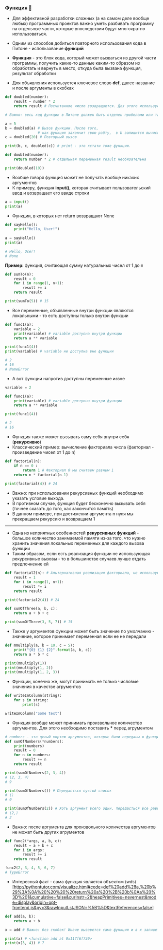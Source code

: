### Функция :butterfly:

* Для эффективной разработки сложных (а на самом деле вообще любых) программных проектов важно уметь разбивать программу на отдельные части, которые впоследствии будут многократно использоваться.
* Одним из способов добиться повторного использования кода в Питоне - использование __функций__

* __Функция__ - это блок кода, который может вызваться из другой части программы, получить какие-то данные каким-то образом из обработать и вернуть в место, откуда была вызвана функция, результат обработки

*  Для объявления используется ключевое слово __def__, далее название и после аргументы в скобках

```python
def doubled(number):
    result = number * 2
    return result # Посчитанное число возвращается. Для этого используется ключевое слово return

# Важно: весь код функции в Питоне должен быть отделен пробелами или табами

a = 5
b = doubled(a) # Вызов функции. После того, 
               # как функция закончит свою рабту,  в b запишится вычисленное значение 10
c = doubled(20) # Повторный вызов

print(b, c, doubled(c)) # print - это кстати тоже функция.
```

```python
def doubled(number):
    return number * 2 # отдельная переменная result необязательна

print(doubled(10))
```

* Вообще говоря функция может не получать вообще никаких аргументов
* К примеру, функция __input()__, которая считывает пользовательский ввод и возвращает его ввиде строки
```python
a = input()
print(a)
```

* Функции, в которых нет return возвращают None
```python
def sayHello():
    print("Hello, User!")  
    
a = sayHello()
print(a)

# Hello, User!
# None
```

__Пример__: функция, считающая сумму натуральных чисел от 1 до n
```python
def sumTo(n):
    result = 0
    for i in range(1, n+1):
        result += i
    return result

print(sumTo(5)) # 15
```
* Все переменные, объявленные внутри функции являются локальными - то есть доступны только внутри функции

```python
def func1(a):
    variable = 2
    print(variable) # variable доступна внутри функции
    return a ** variable

print(func1(4))
print(variable) # variable не доступна вне функции

# 2
# 16
# NameError
```

* А вот функции напротив доступны переменные извне
```python
variable = 2

def func1(a):
    print(variable) # variable доступна внутри функции
    return a ** variable

print(func1(4))

# 2
# 16

```

* Функция также может вызывать саму себя внутри себя (__рекурсивно__)
* Классический пример: вычисление факториала числа (факториал - произведение чисел от 1 до n)

```python
def factorial(n):
    if n == 0 :
        return 1 # Факториал 0 мы считаем равным 1
    return n * factorial(n-1)
    
print(factorial(4)) # 24
```
* Важно: при использовании рекурсивных функций необходимо указать условие выхода. 
* В противном случае, функция будет бесконечно вызывать себя (точнее сказать до того, как закончится память)
* В данном примере, при достижении аргумента n нуля мы прекращаем рекурсию и возвращаем 1

***


* Одна из неприятных особенностей __рекурсивных функций__ - большое количество занимаемой памяти из-за того, что нужно хранить значения локальных переменных для каждого вызова функции
* Таким образом, если есть реализация функции не использующая рекурсивные вызовы - то в большинстве случаев лучше отдать предпочнение ей

```python
def factorial2(n): # Альтернативная реализация факториала, не использующая рекурсивные вызовы
    result = 1
    for i in range(1, n+1):
        result *= i
    return result

print(factorial2(4)) # 24
```

```python
def sumOfThree(a, b, c):
    return a + b + c

print(sumOfThree(3, 5, 7)) # 15
```

* Также у аргументов функции может быть значение по умолчанию - значение, которое принимает переменная если ее не передали

```python
def mmultiply(a, b = 10, c = 5):
    print("{0} {1} {2}".format(a, b, c))
    return a * b * c

print(mmultiply(1))
print(mmultiply(1, 2))
print(mmultiply(1, 2, 3))
```

* Функции, конечно же, могут принимать не только числовые значения в качестве агрументов

```python
def writeInColumn(string):
    for s in string:
        print(s)

writeInColumn("Some text")
```

* Функция вообще может принимать произвольное количество аргументов. Для этого необходимо поставить __*__ перед агрументом

```python
# numbers - это целый кортеж аргументов, которые были переданы в функцию
def sumOfNumbers(*numbers): 
    print(numbers)
    result = 0
    for n in numbers:
        result += n
    return result

print(sumOfNumbers(2, 3, 4))
# (2, 3, 4)
# 9

print(sumOfNumbers()) # Передасться пустой список
# ()
# 0

print(sumOfNumbers(2)) # Хоть аргумент всего один, передасться все равно кортеж с одним значением
# (2,)
# 2
```

* Важно: после аргумента для произвольного количества аргументов не может быть других агрументов

```python
def func2(*args, a, b, c):
    result = a + b + c
    for i in args:
        result += i
    return result

func2(2, 3, 4, 5, 6, 7)
# TypeError
```

* Интересный факт - сама функция является объектом
(wds)[http://pythontutor.com/visualize.html#code=def%20add%28a,%20b%29%3A%0A%20%20%20%20return%20a%20%2B%20b%0Aa%20%3D%201&cumulative=false&curInstr=2&heapPrimitives=nevernest&mode=display&origin=opt-frontend.js&py=3&rawInputLstJSON=%5B%5D&textReferences=false]
```python
def add(a, b):
    return a + b

x = add # Важно: без скобок! Иначе вызовется сама функция и в x запишется не она, а результат ее работы

print(x) # <function add at 0x117f6f730>
print(x(3, 4)) # 7
```
